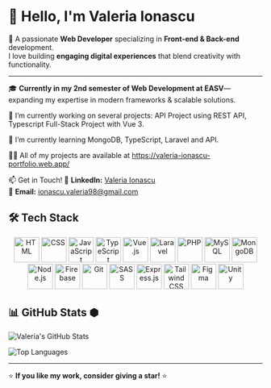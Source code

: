 # 👋 Hello, I'm Valeria Ionascu  


🔧 A passionate **Web Developer** specializing in **Front-end & Back-end** development.  
I love building **engaging digital experiences** that blend creativity with functionality.  

---
🎓 **Currently in my 2nd semester of Web Development at EASV**—expanding my expertise in modern frameworks & scalable solutions.  

🔭 I’m currently working on several projects: API Project using REST API, Typescript Full-Stack Project with Vue 3.

🌱 I’m currently learning MongoDB, TypeScript, Laravel and API.

👨‍💻 All of my projects are available at https://valeria-ionascu-portfolio.web.app/

📫 Get in Touch!
🔗 **LinkedIn:** [Valeria Ionascu](https://www.linkedin.com/in/valeriaionascu/)  
📧 **Email:** ionascu.valeria98@gmail.com  

## 🛠️ Tech Stack

<p align="center">
  <img src="https://cdn.jsdelivr.net/gh/devicons/devicon/icons/html5/html5-original.svg" alt="HTML" width="50px"/>
  <img src="https://cdn.jsdelivr.net/gh/devicons/devicon/icons/css3/css3-original.svg" alt="CSS" width="50px"/>
  <img src="https://cdn.jsdelivr.net/gh/devicons/devicon/icons/javascript/javascript-original.svg" alt="JavaScript" width="50px"/>
  <img src="https://cdn.jsdelivr.net/gh/devicons/devicon/icons/typescript/typescript-original.svg" alt="TypeScript" width="50px"/>
  <img src="https://cdn.jsdelivr.net/gh/devicons/devicon/icons/vuejs/vuejs-original.svg" alt="Vue.js" width="50px"/>
  <img src="https://cdn.jsdelivr.net/gh/devicons/devicon/icons/laravel/laravel-plain.svg" alt="Laravel" width="50px"/>
  <img src="https://cdn.jsdelivr.net/gh/devicons/devicon/icons/php/php-original.svg" alt="PHP" width="50px"/>
  <img src="https://cdn.jsdelivr.net/gh/devicons/devicon/icons/mysql/mysql-original.svg" alt="MySQL" width="50px"/>
  <img src="https://cdn.jsdelivr.net/gh/devicons/devicon/icons/mongodb/mongodb-original.svg" alt="MongoDB" width="50px"/>
  <img src="https://cdn.jsdelivr.net/gh/devicons/devicon/icons/nodejs/nodejs-original.svg" alt="Node.js" width="50px"/>
  <img src="https://cdn.jsdelivr.net/gh/devicons/devicon/icons/firebase/firebase-plain.svg" alt="Firebase" width="50px"/>
  <img src="https://cdn.jsdelivr.net/gh/devicons/devicon/icons/git/git-original.svg" alt="Git" width="50px"/>
  <img src="https://cdn.jsdelivr.net/gh/devicons/devicon/icons/sass/sass-original.svg" alt="SASS" width="50px"/>
  <img src="https://cdn.jsdelivr.net/gh/devicons/devicon/icons/express/express-original.svg" alt="Express.js" width="50px"/>
  <img src="https://cdn.jsdelivr.net/gh/devicons/devicon/icons/tailwindcss/tailwindcss-plain.svg" alt="Tailwind CSS" width="50px"/>
  <img src="https://cdn.jsdelivr.net/gh/devicons/devicon/icons/figma/figma-original.svg" alt="Figma" width="50px"/>
  <img src="https://cdn.jsdelivr.net/gh/devicons/devicon/icons/unity/unity-original.svg" alt="Unity" width="50px"/>
</p>


## 📊 GitHub Stats ⬢  

![Valeria's GitHub Stats](https://github-readme-stats.vercel.app/api?username=HvadisVal&show_icons=true&theme=tokyonight&hide_border=true)  

![Top Languages](https://github-readme-stats.vercel.app/api/top-langs/?username=HvadisVal&layout=compact&theme=tokyonight&hide_border=true)  

---

⭐ **If you like my work, consider giving a star!** ⭐  
